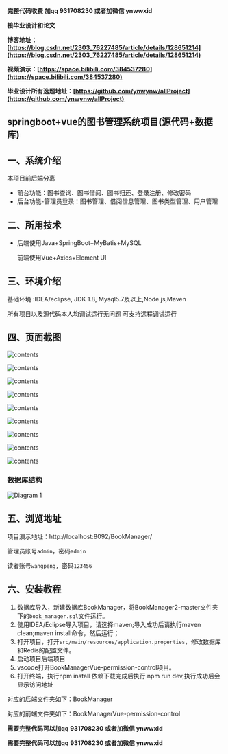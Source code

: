 **完整代码收费  加qq  931708230 或者加微信  ynwwxid**

**接毕业设计和论文**

**博客地址：[https://blog.csdn.net/2303_76227485/article/details/128651214](https://blog.csdn.net/2303_76227485/article/details/128651214)**

**视频演示：[https://space.bilibili.com/384537280](https://space.bilibili.com/384537280)**

**毕业设计所有选题地址：[https://github.com/ynwynw/allProject](https://github.com/ynwynw/allProject)**

## springboot+vue的图书管理系统项目(源代码+数据库)

## 一、系统介绍

本项目前后端分离

- 前台功能：图书查询、图书借阅、图书归还、登录注册、修改密码
- 后台功能-管理员登录：图书管理、借阅信息管理、图书类型管理、用户管理

## 二、所用技术

- 后端使用Java+SpringBoot+MyBatis+MySQL

  前端使用Vue+Axios+Element UI


## 三、环境介绍

基础环境 :IDEA/eclipse, JDK 1.8, Mysql5.7及以上,Node.js,Maven

所有项目以及源代码本人均调试运行无问题 可支持远程调试运行

## 四、页面截图

![contents](./picture/picture1.png)

![contents](./picture/picture2.png)

![contents](./picture/picture3.png)

![contents](./picture/picture4.png)

![contents](./picture/picture5.png)

![contents](./picture/picture6.png)

![contents](./picture/picture7.png)

![contents](./picture/picture8.png)

![contents](./picture/picture9.png)

### 数据库结构

![Diagram 1](./picture/picture10.jpg)

## 五、浏览地址

项目演示地址：http://localhost:8092/BookManager/

管理员账号`admin`，密码`admin`

读者账号`wangpeng`，密码`123456`

## 六、安装教程

1. 数据库导入，新建数据库BookManager，将BookManager2-master文件夹下的`book_manager.sql`文件运行。
2. 使用IDEA/Eclipse导入项目，请选择maven;导入成功后请执行maven clean;maven install命令，然后运行；
3. 打开项目，打开`src/main/resources/application.properties`，修改数据库和Redis的配置文件。
4. 启动项目后端项目 
5. vscode打开BookManagerVue-permission-control项目。
6. 打开终端，执行npm install 依赖下载完成后执行 npm run dev,执行成功后会显示访问地址

对应的后端文件夹如下：BookManager

对应的前端文件夹如下：BookManagerVue-permission-control
	
**需要完整代码可以加qq  931708230 或者加微信 ynwwxid**

**需要完整代码可以加qq  931708230 或者加微信  ynwwxid**
